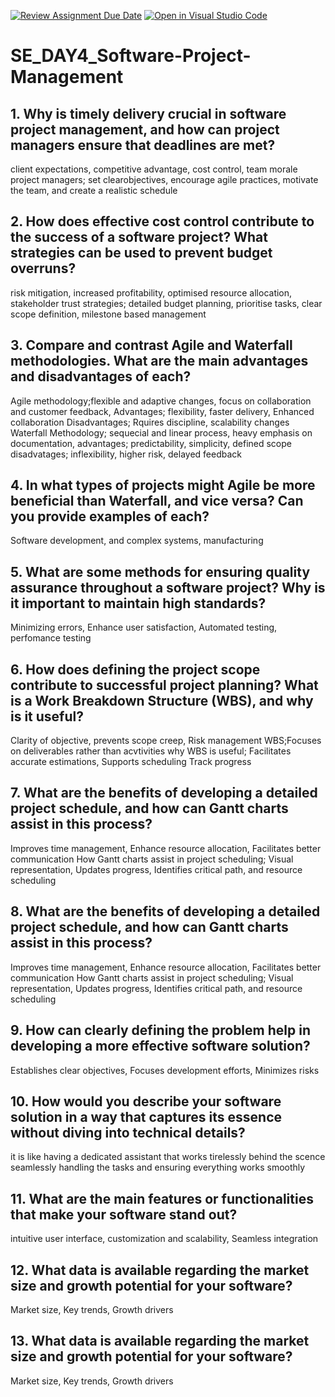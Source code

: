 [![Review Assignment Due Date](https://classroom.github.com/assets/deadline-readme-button-22041afd0340ce965d47ae6ef1cefeee28c7c493a6346c4f15d667ab976d596c.svg)](https://classroom.github.com/a/9pw6JKcu)
[![Open in Visual Studio Code](https://classroom.github.com/assets/open-in-vscode-2e0aaae1b6195c2367325f4f02e2d04e9abb55f0b24a779b69b11b9e10269abc.svg)](https://classroom.github.com/online_ide?assignment_repo_id=18608895&assignment_repo_type=AssignmentRepo)
# SE_DAY4_Software-Project-Management
## 1. Why is timely delivery crucial in software project management, and how can project managers ensure that deadlines are met?
client expectations, competitive advantage, cost control, team morale
project managers; set clearobjectives, encourage agile practices, motivate the team, and create a realistic schedule
## 2. How does effective cost control contribute to the success of a software project? What strategies can be used to prevent budget overruns?
risk mitigation, increased profitability, optimised resource allocation, stakeholder trust 
strategies; detailed budget planning, prioritise tasks, clear scope definition, milestone based management
## 3. Compare and contrast Agile and Waterfall methodologies. What are the main advantages and disadvantages of each?
Agile methodology;flexible and adaptive changes, focus on collaboration and customer feedback, 
Advantages; flexibility, faster delivery, Enhanced collaboration
Disadvantages; Rquires discipline, scalability changes
Waterfall Methodology; sequecial and linear process, heavy emphasis on documentation,
advantages; predictability, simplicity, defined scope 
disadvatages; inflexibility, higher risk, delayed feedback
## 4. In what types of projects might Agile be more beneficial than Waterfall, and vice versa? Can you provide examples of each?
Software development, and complex systems, manufacturing 
## 5. What are some methods for ensuring quality assurance throughout a software project? Why is it important to maintain high standards?
Minimizing errors, Enhance user satisfaction, Automated testing, perfomance testing 
## 6. How does defining the project scope contribute to successful project planning? What is a Work Breakdown Structure (WBS), and why is it useful?
Clarity of objective, prevents scope creep, Risk management
WBS;Focuses on deliverables rather than acvtivities 
why WBS is useful; Facilitates accurate estimations, Supports scheduling Track progress
## 7. What are the benefits of developing a detailed project schedule, and how can Gantt charts assist in this process?
Improves time management, Enhance resource allocation, Facilitates better communication 
How Gantt charts assist in project scheduling; Visual representation, Updates progress, Identifies critical path, and resource scheduling 
## 8. What are the benefits of developing a detailed project schedule, and how can Gantt charts assist in this process?
Improves time management, Enhance resource allocation, Facilitates better communication 
How Gantt charts assist in project scheduling; Visual representation, Updates progress, Identifies critical path, and resource scheduling
## 9. How can clearly defining the problem help in developing a more effective software solution?
Establishes clear objectives, Focuses development efforts, Minimizes risks 
## 10. How would you describe your software solution in a way that captures its essence without diving into technical details?
it is like having a dedicated assistant that works tirelessly behind the scence seamlessly handling the tasks and ensuring everything works smoothly
## 11. What are the main features or functionalities that make your software stand out?
intuitive user interface, customization and scalability, Seamless integration
## 12. What data is available regarding the market size and growth potential for your software?
Market size, Key trends, Growth drivers
## 13. What data is available regarding the market size and growth potential for your software?
Market size, Key trends, Growth drivers
